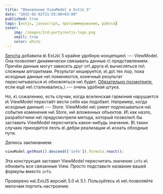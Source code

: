 ```yaml
---
title: "Обновление ViewModel в ExtJs 5"
date: "2015-02-02T21:55:00+03:00"
published: true
tags: [extjs, javascript, программирование, работа]
cover:
    img: /images/3rd-party/extjs-logo.png
    small: true
    color: white
---
```


[Sencha] добавила в\ ExtJs\ 5 крайне удобную концепцию\ --- ViewModel. Она позволяет динамически связывать данные
с\ представлением. Причём данные могут зависеть друг от\ друга и\ вычисляться по\ сложным алгоритмам. Результат
кешируется, и\ до\ тех пор, пока исходные данные не\ поменяются, конечный результат пересчитываться и\ обновляться
не\ будет. [Обязательно посмотрите][view-model], если ещё не\ сталкивались,\ --- очень удобная штука.

Но, к\ сожалению, есть случаи, когда вселенская гармония нарушается и\ ViewModel перестаёт вести себя как подобает.
Например, когда исходные данные\ --- Store. ViewModel не\ умеет подписываться на\ события изменения ни\ Store,
ни\ вложенных объектов. И\ как назло, разработчики не\ предусмотрели метода, который позволил\ бы заставить ViewModel
пересчитать какое-нибудь значение. В\ таких случаях приходится лезть в\ дебри реализации и\ искать обходные пути.

Делюсь заклинанием:

~~~~~js
viewModel.getRoot().descend(['info']).formula.react();
~~~~~

Эта конструкция заставит ViewModel пересчитать значение `info` и\ обновить все связанные View. Просто подставьте
название вашей формулы вместо `info`.

Проверено на\ ExtJS версий\ 5.0 и\ 5.1. Пользуйтесь и\ не\ позволяйте мелочам портить настроение.

[Sencha]: http://www.sencha.com/
[view-model]: http://docs.sencha.com/extjs/5.0/application_architecture/view_models_data_binding.html

